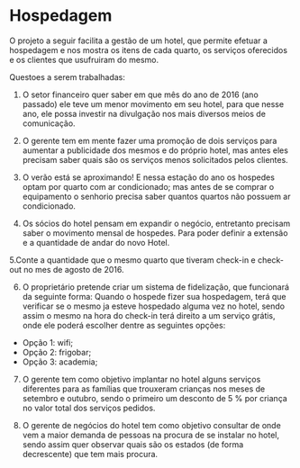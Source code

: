 # Hospedagem

O projeto a seguir facilita a gestão de um hotel, que permite efetuar a hospedagem e nos mostra os itens de cada quarto, os serviços oferecidos e os clientes que usufruiram do mesmo. 

Questoes a serem trabalhadas:
1.	O setor financeiro quer saber em que mês do ano de 2016 (ano passado) ele teve um menor movimento em seu hotel, para que nesse ano, ele possa investir na divulgação nos mais diversos meios de comunicação.

2.	O gerente tem em mente fazer uma promoção de dois serviços para aumentar a publicidade dos mesmos e do próprio hotel, mas antes eles precisam saber quais são os serviços menos solicitados pelos clientes.

3.  O verão está se aproximando! E nessa estação do ano os hospedes optam por quarto com ar condicionado; mas antes de se comprar o equipamento o senhorio precisa saber quantos quartos não possuem ar condicionado.

4.	Os sócios do hotel pensam em expandir o negócio, entretanto precisam saber o movimento mensal de hospedes.  Para poder definir a extensão e a quantidade de andar do novo Hotel.

5.Conte a quantidade que o mesmo quarto que tiveram check-in e check-out no mes de agosto de 2016. 

6.	O proprietário pretende criar um sistema de fidelização, que funcionará da seguinte forma:
Quando o hospede fizer sua hospedagem, terá que verificar se o mesmo ja esteve hospedado alguma vez no hotel, sendo assim o mesmo na hora do check-in terá direito a um serviço grátis, onde ele poderá escolher dentre as seguintes opções: 

* Opção 1: wifi;
* Opção 2: frigobar;
* Opção 3: academia;    


7.	O gerente tem como objetivo implantar no hotel alguns serviços diferentes para as famílias que trouxeram crianças nos meses de setembro e outubro, sendo o primeiro um desconto de 5 % por criança no valor total dos serviços pedidos.

8.	O gerente de negócios do hotel tem como objetivo consultar de onde vem a maior demanda de pessoas na procura de se instalar no hotel, sendo assim quer observar quais são os estados (de forma decrescente) que tem mais procura.


